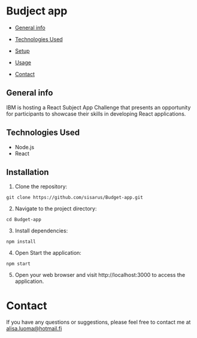 # Budject app

* [General info](#general-info)

* [Technologies Used](#technologies-used)
* [Setup](#setup)
* [Usage](#Usage)
* [Contact](#contact)


## General info

IBM is hosting a React Subject App Challenge that presents an opportunity for participants to showcase their skills in developing React applications.

## Technologies Used

- Node.js
- React

## Installation

1. Clone the repository:

```
git clone https://github.com/sisarus/Budget-app.git
```

2. Navigate to the project directory:
```
cd Budget-app
```

3. Install dependencies:
```
npm install
```

4. Open Start the application:
```
npm start
```
5. Open your web browser and visit http://localhost:3000 to access the application.

# Contact
If you have any questions or suggestions, please feel free to contact me at alisa.luoma@hotmail.fi
